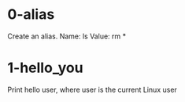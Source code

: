 # 0-alias
Create an alias.
    Name: ls
    Value: rm *

# 1-hello_you
Print hello user, where user is the current Linux user
